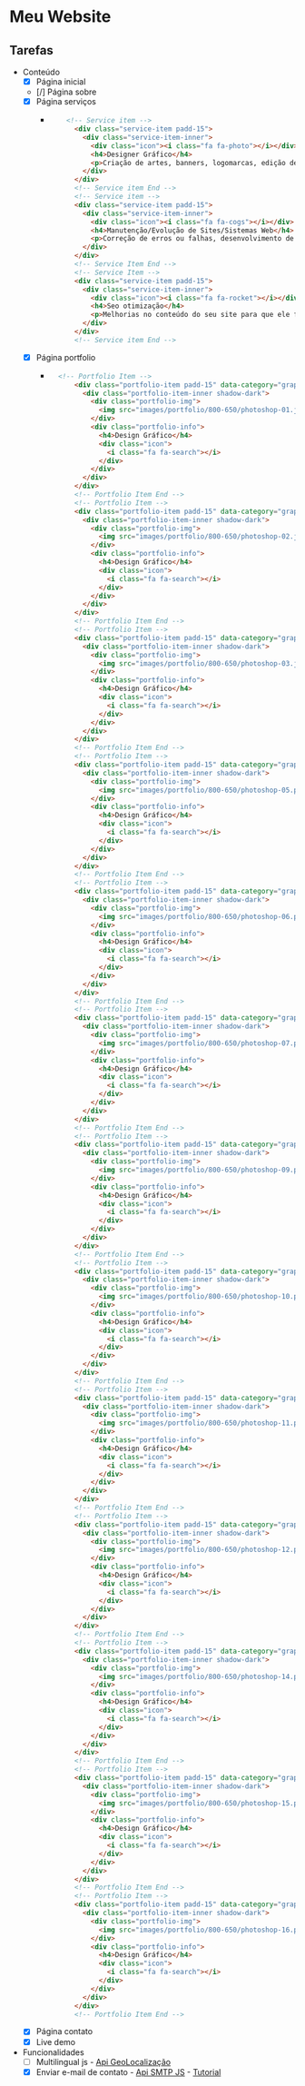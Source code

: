 # Meu Website

## Tarefas

- Conteúdo
  - [x] Página inicial
  - [/] Página sobre
  - [x] Página serviços
    - ```html
          <!-- Service item -->
            <div class="service-item padd-15">
              <div class="service-item-inner">
                <div class="icon"><i class="fa fa-photo"></i></div>
                <h4>Designer Gráfico</h4>
                <p>Criação de artes, banners, logomarcas, edição de imagens e etc...</p>
              </div>
            </div>
            <!-- Service item End -->
            <!-- Service item -->
            <div class="service-item padd-15">
              <div class="service-item-inner">
                <div class="icon"><i class="fa fa-cogs"></i></div>
                <h4>Manutenção/Evolução de Sites/Sistemas Web</h4>
                <p>Correção de erros ou falhas, desenvolvimento de novas funcionalidades e etc...</p>
              </div>
            </div>
            <!-- Service Item End -->
            <!-- Service Item -->
            <div class="service-item padd-15">
              <div class="service-item-inner">
                <div class="icon"><i class="fa fa-rocket"></i></div>
                <h4>Seo otimização</h4>
                <p>Melhorias no conteúdo do seu site para que ele fique melhor posicionado no ranking do google.</p>
              </div>
            </div>
            <!-- Service item End -->
      ```
  - [x] Página portfolio
    - ```html
        <!-- Portfolio Item -->
            <div class="portfolio-item padd-15" data-category="graph-design">
              <div class="portfolio-item-inner shadow-dark">
                <div class="portfolio-img">
                  <img src="images/portfolio/800-650/photoshop-01.jpg" alt="Design Gráfico">
                </div>
                <div class="portfolio-info">
                  <h4>Design Gráfico</h4>
                  <div class="icon">
                    <i class="fa fa-search"></i>
                  </div>
                </div>
              </div>
            </div>
            <!-- Portfolio Item End -->
            <!-- Portfolio Item -->
            <div class="portfolio-item padd-15" data-category="graph-design">
              <div class="portfolio-item-inner shadow-dark">
                <div class="portfolio-img">
                  <img src="images/portfolio/800-650/photoshop-02.jpg" alt="Design Gráfico">
                </div>
                <div class="portfolio-info">
                  <h4>Design Gráfico</h4>
                  <div class="icon">
                    <i class="fa fa-search"></i>
                  </div>
                </div>
              </div>
            </div>
            <!-- Portfolio Item End -->
            <!-- Portfolio Item -->
            <div class="portfolio-item padd-15" data-category="graph-design">
              <div class="portfolio-item-inner shadow-dark">
                <div class="portfolio-img">
                  <img src="images/portfolio/800-650/photoshop-03.jpg" alt="Design Gráfico">
                </div>
                <div class="portfolio-info">
                  <h4>Design Gráfico</h4>
                  <div class="icon">
                    <i class="fa fa-search"></i>
                  </div>
                </div>
              </div>
            </div>
            <!-- Portfolio Item End -->
            <!-- Portfolio Item -->
            <div class="portfolio-item padd-15" data-category="graph-design">
              <div class="portfolio-item-inner shadow-dark">
                <div class="portfolio-img">
                  <img src="images/portfolio/800-650/photoshop-05.png" alt="Design Gráfico">
                </div>
                <div class="portfolio-info">
                  <h4>Design Gráfico</h4>
                  <div class="icon">
                    <i class="fa fa-search"></i>
                  </div>
                </div>
              </div>
            </div>
            <!-- Portfolio Item End -->
            <!-- Portfolio Item -->
            <div class="portfolio-item padd-15" data-category="graph-design">
              <div class="portfolio-item-inner shadow-dark">
                <div class="portfolio-img">
                  <img src="images/portfolio/800-650/photoshop-06.png" alt="Design Gráfico">
                </div>
                <div class="portfolio-info">
                  <h4>Design Gráfico</h4>
                  <div class="icon">
                    <i class="fa fa-search"></i>
                  </div>
                </div>
              </div>
            </div>
            <!-- Portfolio Item End -->
            <!-- Portfolio Item -->
            <div class="portfolio-item padd-15" data-category="graph-design">
              <div class="portfolio-item-inner shadow-dark">
                <div class="portfolio-img">
                  <img src="images/portfolio/800-650/photoshop-07.png" alt="Design Gráfico">
                </div>
                <div class="portfolio-info">
                  <h4>Design Gráfico</h4>
                  <div class="icon">
                    <i class="fa fa-search"></i>
                  </div>
                </div>
              </div>
            </div>
            <!-- Portfolio Item End -->
            <!-- Portfolio Item -->
            <div class="portfolio-item padd-15" data-category="graph-design">
              <div class="portfolio-item-inner shadow-dark">
                <div class="portfolio-img">
                  <img src="images/portfolio/800-650/photoshop-09.png" alt="Design Gráfico">
                </div>
                <div class="portfolio-info">
                  <h4>Design Gráfico</h4>
                  <div class="icon">
                    <i class="fa fa-search"></i>
                  </div>
                </div>
              </div>
            </div>
            <!-- Portfolio Item End -->
            <!-- Portfolio Item -->
            <div class="portfolio-item padd-15" data-category="graph-design">
              <div class="portfolio-item-inner shadow-dark">
                <div class="portfolio-img">
                  <img src="images/portfolio/800-650/photoshop-10.png" alt="Design Gráfico">
                </div>
                <div class="portfolio-info">
                  <h4>Design Gráfico</h4>
                  <div class="icon">
                    <i class="fa fa-search"></i>
                  </div>
                </div>
              </div>
            </div>
            <!-- Portfolio Item End -->
            <!-- Portfolio Item -->
            <div class="portfolio-item padd-15" data-category="graph-design">
              <div class="portfolio-item-inner shadow-dark">
                <div class="portfolio-img">
                  <img src="images/portfolio/800-650/photoshop-11.png" alt="Design Gráfico">
                </div>
                <div class="portfolio-info">
                  <h4>Design Gráfico</h4>
                  <div class="icon">
                    <i class="fa fa-search"></i>
                  </div>
                </div>
              </div>
            </div>
            <!-- Portfolio Item End -->
            <!-- Portfolio Item -->
            <div class="portfolio-item padd-15" data-category="graph-design">
              <div class="portfolio-item-inner shadow-dark">
                <div class="portfolio-img">
                  <img src="images/portfolio/800-650/photoshop-12.png" alt="Design Gráfico">
                </div>
                <div class="portfolio-info">
                  <h4>Design Gráfico</h4>
                  <div class="icon">
                    <i class="fa fa-search"></i>
                  </div>
                </div>
              </div>
            </div>
            <!-- Portfolio Item End -->
            <!-- Portfolio Item -->
            <div class="portfolio-item padd-15" data-category="graph-design">
              <div class="portfolio-item-inner shadow-dark">
                <div class="portfolio-img">
                  <img src="images/portfolio/800-650/photoshop-14.png" alt="Design Gráfico">
                </div>
                <div class="portfolio-info">
                  <h4>Design Gráfico</h4>
                  <div class="icon">
                    <i class="fa fa-search"></i>
                  </div>
                </div>
              </div>
            </div>
            <!-- Portfolio Item End -->
            <!-- Portfolio Item -->
            <div class="portfolio-item padd-15" data-category="graph-design">
              <div class="portfolio-item-inner shadow-dark">
                <div class="portfolio-img">
                  <img src="images/portfolio/800-650/photoshop-15.png" alt="Design Gráfico">
                </div>
                <div class="portfolio-info">
                  <h4>Design Gráfico</h4>
                  <div class="icon">
                    <i class="fa fa-search"></i>
                  </div>
                </div>
              </div>
            </div>
            <!-- Portfolio Item End -->
            <!-- Portfolio Item -->
            <div class="portfolio-item padd-15" data-category="graph-design">
              <div class="portfolio-item-inner shadow-dark">
                <div class="portfolio-img">
                  <img src="images/portfolio/800-650/photoshop-16.png" alt="Design Gráfico">
                </div>
                <div class="portfolio-info">
                  <h4>Design Gráfico</h4>
                  <div class="icon">
                    <i class="fa fa-search"></i>
                  </div>
                </div>
              </div>
            </div>
            <!-- Portfolio Item End -->
      ```
  - [x] Página contato
  - [x] Live demo
- Funcionalidades
  - [ ] Multilingual js - [Api GeoLocalização](https://ip-api.com/docs/api:json)
  - [x] Enviar e-mail de contato - [Api SMTP JS](https://www.smtpjs.com/) - [Tutorial](https://pepipost.com/tutorials/how-to-send-emails-with-javascript/)

